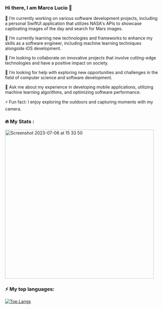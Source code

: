### Hi there, I am Marco Lucio 👋


🔭 I’m currently working on various software development projects, including a personal SwiftUI application that utilizes NASA's APIs to showcase captivating images of the day and search for Mars images.

🌱 I’m currently learning new technologies and frameworks to enhance my skills as a software engineer, including machine learning techniques alongside iOS development.


👯 I’m looking to collaborate on innovative projects that involve cutting-edge technologies and have a positive impact on society.


🤔 I’m looking for help with exploring new opportunities and challenges in the field of computer science and software development.


💬 Ask me about my experience in developing mobile applications, utilizing machine learning algorithms, and optimizing software performance.


⚡ Fun fact: I enjoy exploring the outdoors and capturing moments with my camera.

### :fire: My Stats :

<img width="490" alt="Screenshot 2023-07-06 at 15 33 50" src="https://github-readme-streak-stats.herokuapp.com/?user=marcoolucio17&layout=compact&theme=vision-friendly-dark">

### ⚡ My top languages:

[![Top Langs](https://github-readme-stats.vercel.app/api/top-langs/?username=marcoolucio17&layout=compact&theme=vision-friendly-dark)](https://github.com/marcoolucio17/github-readme-stats)
